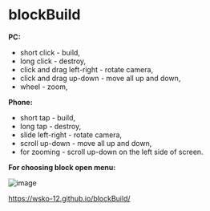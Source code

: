 # blockBuild

**PC:**
* short click - build,
* long click - destroy,
* click and drag left-right - rotate camera,
* click and drag up-down - move all up and down,
* wheel - zoom,

**Phone:**
* short tap - build,
* long tap - destroy,
* slide left-right - rotate camera,
* scroll up-down - move all up and down,
* for zooming - scroll up-down on the left side of screen.

**For choosing block open menu:**

![image](https://user-images.githubusercontent.com/63554864/163677770-8482ff3a-1c4f-408d-86b4-0a1b94ada86d.png)

https://wsko-12.github.io/blockBuild/

